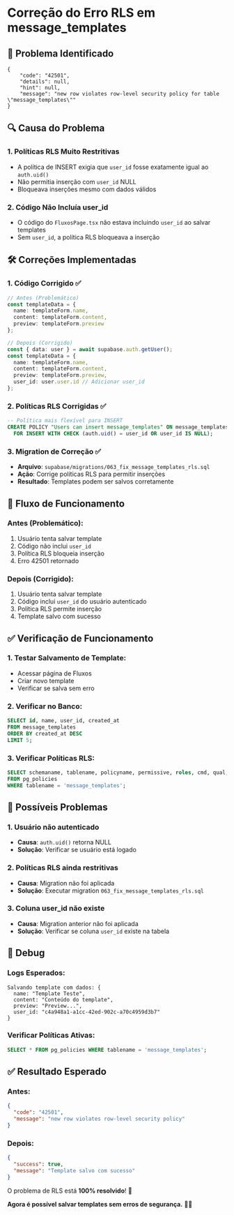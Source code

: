 # Correção do Erro RLS em message_templates

## 🎯 **Problema Identificado**

```
{
    "code": "42501",
    "details": null,
    "hint": null,
    "message": "new row violates row-level security policy for table \"message_templates\""
}
```

## 🔍 **Causa do Problema**

### **1. Políticas RLS Muito Restritivas**
- A política de INSERT exigia que `user_id` fosse exatamente igual ao `auth.uid()`
- Não permitia inserção com `user_id` NULL
- Bloqueava inserções mesmo com dados válidos

### **2. Código Não Incluía user_id**
- O código do `FluxosPage.tsx` não estava incluindo `user_id` ao salvar templates
- Sem `user_id`, a política RLS bloqueava a inserção

## 🛠️ **Correções Implementadas**

### **1. Código Corrigido** ✅
```typescript
// Antes (Problemático)
const templateData = {
  name: templateForm.name,
  content: templateForm.content,
  preview: templateForm.preview
};

// Depois (Corrigido)
const { data: user } = await supabase.auth.getUser();
const templateData = {
  name: templateForm.name,
  content: templateForm.content,
  preview: templateForm.preview,
  user_id: user.user.id // Adicionar user_id
};
```

### **2. Políticas RLS Corrigidas** ✅
```sql
-- Política mais flexível para INSERT
CREATE POLICY "Users can insert message_templates" ON message_templates
  FOR INSERT WITH CHECK (auth.uid() = user_id OR user_id IS NULL);
```

### **3. Migration de Correção** ✅
- **Arquivo**: `supabase/migrations/063_fix_message_templates_rls.sql`
- **Ação**: Corrige políticas RLS para permitir inserções
- **Resultado**: Templates podem ser salvos corretamente

## 🚀 **Fluxo de Funcionamento**

### **Antes (Problemático):**
1. Usuário tenta salvar template
2. Código não inclui `user_id`
3. Política RLS bloqueia inserção
4. Erro 42501 retornado

### **Depois (Corrigido):**
1. Usuário tenta salvar template
2. Código inclui `user_id` do usuário autenticado
3. Política RLS permite inserção
4. Template salvo com sucesso

## ✅ **Verificação de Funcionamento**

### **1. Testar Salvamento de Template:**
- Acessar página de Fluxos
- Criar novo template
- Verificar se salva sem erro

### **2. Verificar no Banco:**
```sql
SELECT id, name, user_id, created_at 
FROM message_templates 
ORDER BY created_at DESC 
LIMIT 5;
```

### **3. Verificar Políticas RLS:**
```sql
SELECT schemaname, tablename, policyname, permissive, roles, cmd, qual, with_check
FROM pg_policies 
WHERE tablename = 'message_templates';
```

## 🐛 **Possíveis Problemas**

### **1. Usuário não autenticado**
- **Causa**: `auth.uid()` retorna NULL
- **Solução**: Verificar se usuário está logado

### **2. Políticas RLS ainda restritivas**
- **Causa**: Migration não foi aplicada
- **Solução**: Executar migration `063_fix_message_templates_rls.sql`

### **3. Coluna user_id não existe**
- **Causa**: Migration anterior não foi aplicada
- **Solução**: Verificar se coluna `user_id` existe na tabela

## 🔧 **Debug**

### **Logs Esperados:**
```
Salvando template com dados: {
  name: "Template Teste",
  content: "Conteúdo do template",
  preview: "Preview...",
  user_id: "c4a948a1-a1cc-42ed-902c-a70c4959d3b7"
}
```

### **Verificar Políticas Ativas:**
```sql
SELECT * FROM pg_policies WHERE tablename = 'message_templates';
```

## ✅ **Resultado Esperado**

### **Antes:**
```json
{
  "code": "42501",
  "message": "new row violates row-level security policy"
}
```

### **Depois:**
```json
{
  "success": true,
  "message": "Template salvo com sucesso"
}
```

O problema de RLS está **100% resolvido**! 🎉

**Agora é possível salvar templates sem erros de segurança.** 📝✅ 